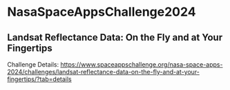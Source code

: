 # NasaSpaceAppsChallenge2024

## Landsat Reflectance Data: On the Fly and at Your Fingertips

Challenge Details: https://www.spaceappschallenge.org/nasa-space-apps-2024/challenges/landsat-reflectance-data-on-the-fly-and-at-your-fingertips/?tab=details
